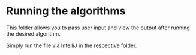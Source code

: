 # Running the algorithms

This folder allows you to pass user input and view the output after running the desired algorithm.

Simply run the file via IntelliJ in the respective folder.